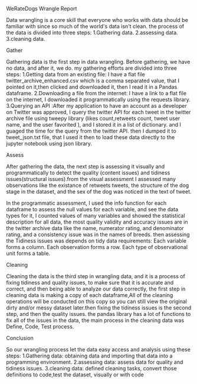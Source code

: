 WeRateDogs Wrangle Report

Data wrangling is a core skill that everyone who works with data should be familiar with since so much of the world's data isn't clean. the process of the data is divided into three steps:
1.Gathering data.
2.assessing data.
3.cleaning data.

Gather

Gathering data is the first step in data wrangling. Before gathering, we have no data, and after it, we do. my gathering efforts are divided into three steps:
1.Getting data from an existing file: I have a flat file twitter_archive_enhanced.csv which is a comma separated value, that I pointed on it,then clicked and downloaded it, then I read it in a Pandas dataframe.
2.Downloading a file from the internet: I have a link to a flat file on the internet, I downloaded it programmatically using the requests library.
3.Querying an API :After my application to have an account as a developer on Twitter was approved, I query the twitter API for each tweet in the twitter archive file using tweepy library (likes count,retweets count, tweet user name, and the user favorited ), and I stored it in a list of dictionary. and I guaged the time for the query from the twitter API. then I dumped it to tweet_json.txt file, that I used it then to load these data directly to the jupyter notebook using json library.

Assess

After gathering the data, the next step is assessing it visually and programmatically to detect the quality (content issues) and tidiness issues(structural issues).from the visual assessment I assessed many observations like the existance of retweets tweets, the structure of the dog stage in the dataset, and the sex of the dog was noticed in the text of tweet.

In the programmatic assessment, I used the info function for each dataframe to assess the null values for each variable, and see the data types for it, I counted values of many variables and showed the statistical description for all data, the most quality validity and accuracy issues are in the twitter archive data like the name, numerator rating, and denominator rating, and a consistency issue was in the names of breeds. then assessing the Tidiness issues was depends on tidy data requirements:
Each variable forms a column.
Each observation forms a row.
Each type of observational unit forms a table.

Cleaning

Cleaning the data is the third step in wrangling data, and it is a process of fixing tidiness and quality issues, to make sure that it is accurate and correct, and then being able to analyze our data correctly, the first step in cleaning data is making a copy of each dataframe,All of the cleaning operations will be conducted on this copy so you can still view the original dirty and/or messy dataset later.then fixing the tidiness issues is the second step, and then the quality issues. the pandas library has a lot of functions to fix all of the issues in the data, the main process in the cleaning data was Define, Code, Test process.

Conclusion

So our wrangling process let the data easy access and analysis using these steps:
1.Gathering data: obtaining data and importing that data into a programming environment.
2.assessing data: assess data for quality and tidiness issues.
3.cleaning data: defined cleaning tasks, convert those definitions to code,test the dataset, visually or with code
